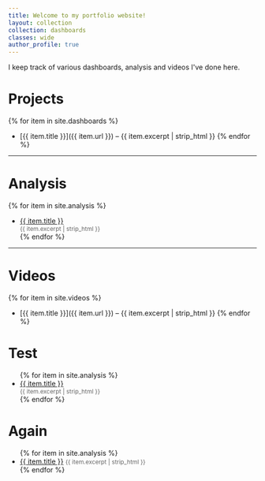 ```yaml
---
title: Welcome to my portfolio website!
layout: collection
collection: dashboards
classes: wide
author_profile: true
---
```


I keep track of various dashboards, analysis and videos I've done here.

# Projects
{% for item in site.dashboards %}
- [{{ item.title }}]({{ item.url }}) – {{ item.excerpt | strip_html }}
{% endfor %}

---

# Analysis
{% for item in site.analysis %}
- <a href="{{ item.url }}">{{ item.title }}</a>  
  <span style="display: block; font-size: 0.85em; color: #666;">
    {{ item.excerpt | strip_html }}
  </span>
{% endfor %}

---

# Videos
{% for item in site.videos %}
- [{{ item.title }}]({{ item.url }}) – {{ item.excerpt | strip_html }}
{% endfor %}

# Test
<ul>
  {% for item in site.analysis %}
    <li>
      <a href="{{ item.url }}">{{ item.title }}</a>
      <span style="display: block; font-size: 0.85em; color: #666;">
        {{ item.excerpt | strip_html }}
      </span>
    </li>
  {% endfor %}
</ul>

# Again
<ul>
  {% for item in site.analysis %}
    <li>
      <a href="{{ item.url }}">{{ item.title }}</a>
      <span style=" font-size: 0.85em; color: #666;">
        {{ item.excerpt | strip_html }}
      </span>
    </li>
  {% endfor %}
</ul>
